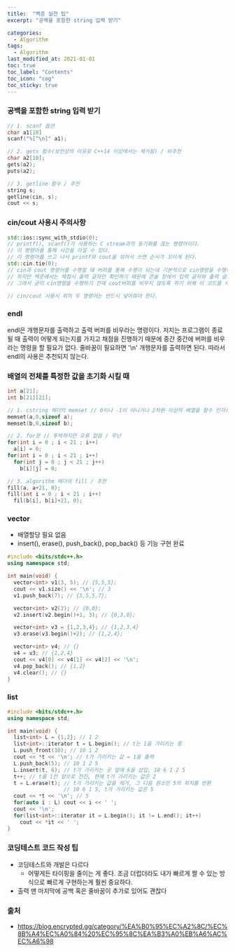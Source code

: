 ```yaml
---
title:  "백준 실전 팁"
excerpt: "공백을 포함한 string 입력 받기"

categories:
  - Algorithm
tags:
  - Algorithm
last_modified_at: 2021-01-01 
toc: true
toc_label: "Contents"
toc_icon: "cog"
toc_sticky: true
---
```


### 공백을 포함한 string 입력 받기

~~~c++
// 1. scanf 옵션
char a1[10]
scanf("%[^\n]" a1);

// 2. gets 함수(보안상의 이유로 C++14 이상에서는 제거됨) / 비추천
char a2[10];
gets(a2);
puts(a2);

// 3. getline 함수 / 추천
string s;
getline(cin, s); 
cout << s;
~~~





### cin/cout 사용시 주의사항

~~~c++
std::ios::sync_with_stdio(0); 
// printf(), scanf()가 사용하는 C stream과의 동기화를 끊는 명령어이다. 
// 이 명령어를 통해 시간을 아낄 수 있다.
// 이 명령어를 쓰고 나서 printf와 cout을 섞어서 쓰면 순서가 꼬이게 된다. 
std::cin.tie(0); 
// cin과 cout 명령어를 수행할 때 버퍼를 통해 수행이 되는데 기본적으로 cin명령을 수행하기 전에 cout 버퍼를 비우도록 설정이 되어 있다. 
// 하지만 백준에서는 채점시 출력 글자만 확인하기 때문에 콘솔 창에서 입력 글자와 출력 글자 사이에 순서가 꼬인다고 해도 정답처리가 된다. 
// 그래서 굳이 cin명령을 수행하기 전에 cout버퍼를 비우지 않도록 하기 위해 이 코드를 사용한다. 

// cin/cout 사용시 위의 두 명령어는 반드시 넣어줘야 한다. 

~~~



### endl 

endl은 개행문자를 출력하고 출력 버퍼를 비우라는 명령이다. 저지는 프로그램이 종료될 때 출력이 어떻게 되는지를 가지고 채점을 진행하기 때문에 중간 중간에 버퍼를 비우라는 명령을 할 필요가 없다. 줄바꿈이 필요하면 '\n' 개행문자를 출력하면 된다. 따라서 endl의 사용은 추천되지 않는다. 



### 배열의 전체를 특정한 값을 초기화 시킬 때

~~~c++
int a[21];
int b[21][21];

// 1. cstring 헤더의 memset // 0이나 -1이 아니거나 2차원 이상의 배열을 함수 인자로 넘길 때 오류 발생할 확률 존재 / 비추천
memset(a,0,sizeof a);
memset(b,0,sizeof b);

// 2. for문 // 투박하지만 오류 없음 / 무난
for(int i = 0 ; i < 21 ; i++)
  a[i] = 0;
for(int i = 0 ; i < 21 ; i++)
  for(int j = 0 ; j < 21 ; j++) 
    b[i][j] = 0;

// 3. algorithm 헤더의 fill / 추천
fill(a, a+21, 0);
fill(int i = 0 ; i < 21 ; i++)
  fil(b[i], b[i]+21, 0);
~~~



### vector

- 배열할당 필요 없음
- insert(), erase(), push_back(), pop_back() 등 기능 구현 완료

~~~c++
#include <bits/stdc++.h>
using namespace std;

int main(void) {
  vector<int> v1(3, 5); // {5,5,5};
  cout << v1.size() << '\n'; // 3
  v1.push_back(7); // {5,5,5,7};

  vector<int> v2(2); // {0,0};
  v2.insert(v2.begin()+1, 3); // {0,3,0};

  vector<int> v3 = {1,2,3,4}; // {1,2,3,4}
  v3.erase(v3.begin()+2); // {1,2,4};

  vector<int> v4; // {}
  v4 = v3; // {1,2,4}
  cout << v4[0] << v4[1] << v4[2] << '\n';
  v4.pop_back(); // {1,2}
  v4.clear(); // {}
}
~~~



### list

~~~c++
#include <bits/stdc++.h>
using namespace std;

int main(void) {
  list<int> L = {1,2}; // 1 2
  list<int>::iterator t = L.begin(); // t는 1을 가리키는 중
  L.push_front(10); // 10 1 2
  cout << *t << '\n'; // t가 가리키는 값 = 1을 출력
  L.push_back(5); // 10 1 2 5
  L.insert(t, 6); // t가 가리키는 곳 앞에 6을 삽입, 10 6 1 2 5
  t++; // t를 1칸 앞으로 전진, 현재 t가 가리키는 값은 2
  t = L.erase(t); // t가 가리키는 값을 제거, 그 다음 원소인 5의 위치를 반환
                  // 10 6 1 5, t가 가리키는 값은 5
  cout << *t << '\n'; // 5
  for(auto i : L) cout << i << ' ';
  cout << '\n';
  for(list<int>::iterator it = L.begin(); it != L.end(); it++)
    cout << *it << ' ';
}
~~~





### 코딩테스트 코드 작성 팁

- 코딩테스트와 개발은 다르다
  - 어떻게든 타이핑을 줄이는 게 좋다. 조금 더럽더라도 내가 빠르게 짤 수 있는 방식으로 빠르게 구현하는게 훨씬 중요하다. 
- 출력 맨 마지막에 공백 혹은 줄바꿈이 추가로 있어도 괜찮다



### 출처

- <https://blog.encrypted.gg/category/%EA%B0%95%EC%A2%8C/%EC%8B%A4%EC%A0%84%20%EC%95%8C%EA%B3%A0%EB%A6%AC%EC%A6%98>

  
